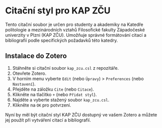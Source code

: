 # Citační styl pro KAP ZČU

Tento citační soubor je určen pro studenty a akademiky na Katedře politologie a mezinárodních vztahů Filosofické fakulty Západočeské univerzity v Plzni (KAP ZČU). Umožňuje správné formátování citací a bibliografií podle specifických požadavků této katedry.

## Instalace do Zotero

1. Stáhněte si citační soubor `kap_zcu.csl` z repozitáře.
2. Otevřete Zotero.
3. V horním menu vyberte `Edit` (nebo `Úpravy`) > `Preferences` (nebo `Nastavení`).
4. Přejděte na záložku `Cite` (nebo `Citace`).
5. Klikněte na tlačítko `+` (nebo `Přidat styl`).
6. Najděte a vyberte stažený soubor `kap_zcu.csl`.
7. Klikněte na `OK` pro potvrzení.

Nyní by měl být citační styl KAP ZČU dostupný ve vašem Zotero a můžete jej použít při vytváření citací a bibliografií.
